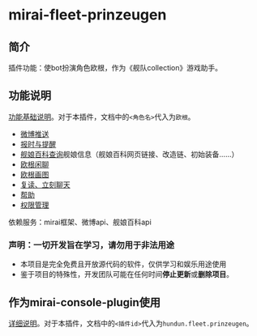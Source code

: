 # mirai-fleet-prinzeugen

## 简介

插件功能：使bot扮演角色欧根，作为《舰队collection》游戏助手。

## 功能说明

[功能基础说明](https://github.com/hundun000/mirai-fleet-framework/blob/main/docs/%E5%8A%9F%E8%83%BD%E5%9F%BA%E7%A1%80%E8%AF%B4%E6%98%8E.md)。对于本插件，文档中的`<角色名>`代入为`欧根`。

- [微博推送](https://github.com/hundun000/mirai-fleet-framework/blob/0.6.1/docs/starter-functions/WeiboFunction.md)
- [报时与提醒](https://github.com/hundun000/mirai-fleet-framework/blob/0.6.1/docs/starter-functions/ReminderFunction.md)
- [舰娘百科查询](./docs/functions/KcwikiFunction.md)舰娘信息（舰娘百科网页链接、改造链、初始装备……）
- [欧根闲聊](./docs/functions/PrinzEugenChatFunction.md)
- [欧根画图](./docs/functions/PrinzEugenImageFunction.md)
- [复读、立刻聊天](https://github.com/hundun000/mirai-fleet-framework/blob/0.6.1/docs/starter-functions/other.md)
- [帮助](https://github.com/hundun000/mirai-fleet-framework/blob/0.6.1/docs/starter-functions/CharacterHelpFunction.md)
- [权限管理](https://github.com/hundun000/mirai-fleet-framework/blob/0.6.1/docs/starter-functions/CharacterAdminHelperFunction.md)

依赖服务：mirai框架、微博api、舰娘百科api

### 声明：一切开发旨在学习，请勿用于非法用途

- 本项目是完全免费且开放源代码的软件，仅供学习和娱乐用途使用
- 鉴于项目的特殊性，开发团队可能在任何时间**停止更新**或**删除项目**。

## 作为mirai-console-plugin使用

[详细说明](https://github.com/hundun000/mirai-fleet-framework/blob/0.6.1/docs/%E4%BD%9C%E4%B8%BAmirai-console-plugin%E4%BD%BF%E7%94%A8.md)。对于本插件，文档中的`<插件id>`代入为`hundun.fleet.prinzeugen`。


